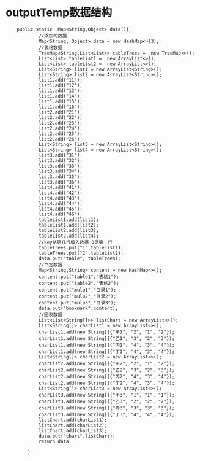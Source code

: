 # outputTemp数据结构
        public static  Map<String,Object> data(){
                //添加的数据
                Map<String, Object> data = new HashMap<>(3);
                //表格数据
                TreeMap<String,List<List>> tableTrees =  new TreeMap<>();
                List<List> tableList1 =  new ArrayList<>();
                List<List> tableList2 =  new ArrayList<>();
                List<String> list1 = new ArrayList<String>();
                List<String> list2 = new ArrayList<String>();
                list1.add("11");
                list1.add("12");
                list1.add("13");
                list1.add("14");
                list1.add("15");
                list1.add("16");
                list2.add("21");
                list2.add("22");
                list2.add("23");
                list2.add("24");
                list2.add("25");
                list2.add("26");
                List<String> list3 = new ArrayList<String>();
                List<String> list4 = new ArrayList<String>();
                list3.add("31");
                list3.add("32");
                list3.add("33");
                list3.add("34");
                list3.add("35");
                list3.add("36");
                list4.add("41");
                list4.add("42");
                list4.add("43");
                list4.add("44");
                list4.add("45");
                list4.add("46");
                tableList1.add(list1);
                tableList1.add(list2);
                tableList2.add(list3);
                tableList2.add(list4);
                //key从第几行填入数据 0是第一行
                tableTrees.put("1",tableList1);
                tableTrees.put("2",tableList2);
                data.put("table", tableTrees);
                //书签数据
                Map<String,String> content = new HashMap<>();
                content.put("table1","表格1");
                content.put("table2","表格2");
                content.put("mulu1","目录1");
                content.put("mulu2","目录2");
                content.put("mulu3","目录3");
                data.put("bookmark",content);
                //图表数据
                List<List<String[]>> listChart = new ArrayList<>();
                List<String[]> charList1 = new ArrayList<>();
                charList1.add(new String[]{"甲1", "2", "1", "2"});
                charList1.add(new String[]{"乙1", "3", "2", "3"});
                charList1.add(new String[]{"丙1", "4", "3", "4"});
                charList1.add(new String[]{"丁1", "4", "3", "4"});
                List<String[]> charList2 = new ArrayList<>();
                charList2.add(new String[]{"甲2", "2", "1", "2"});
                charList2.add(new String[]{"乙2", "3", "2", "3"});
                charList2.add(new String[]{"丙2", "4", "3", "4"});
                charList2.add(new String[]{"丁2", "4", "3", "4"});
                List<String[]> charList3 = new ArrayList<>();
                charList3.add(new String[]{"甲3", "1", "1", "1"});
                charList3.add(new String[]{"乙3", "2", "2", "2"});
                charList3.add(new String[]{"丙3", "3", "3", "3"});
                charList3.add(new String[]{"丁3", "4", "4", "4"});
                listChart.add(charList1);
                listChart.add(charList2);
                listChart.add(charList3);
                data.put("chart",listChart);
                return data;
        
            }   